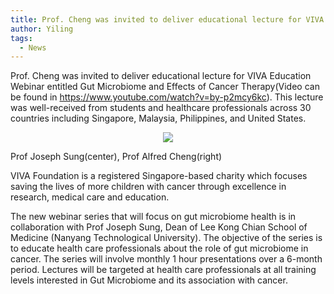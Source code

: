 ```yaml
---
title: Prof. Cheng was invited to deliver educational lecture for VIVA Education Webinar 
author: Yiling
tags: 
  - News
---
```


Prof. Cheng was invited to deliver educational lecture for VIVA Education Webinar entitled Gut Microbiome and Effects of Cancer Therapy(Video can be found in https://www.youtube.com/watch?v=by-p2mcy6kc). This lecture was well-received from students and healthcare professionals across 30 countries including Singapore, Malaysia, Philippines, and United States. 

<p align="center" width="50%">
    <img src="https://user-images.githubusercontent.com/81615397/274228205-9499e845-0405-4d7b-b8d8-486e415c378d.png">
    <figcaption>Prof Joseph Sung(center), Prof Alfred Cheng(right)</figcaption>
</p>

VIVA Foundation is a registered Singapore-based charity which focuses saving the lives of more children with cancer through excellence in research, medical care and education. 

The new webinar series that will focus on gut microbiome health is in collaboration with Prof Joseph Sung, Dean of Lee Kong Chian School of Medicine (Nanyang Technological University). The objective of the series is to educate health care professionals about the role of gut microbiome in cancer. The series will involve monthly 1 hour presentations over a 6-month period. Lectures will be targeted at health care professionals at all training levels interested in Gut Microbiome and its association with cancer.

